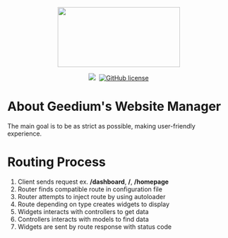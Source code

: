 <p align="center">
  <img width="277" height="136" src="https://raw.githubusercontent.com/Geedium/Docs/master/GWM/logo.png">
  <p align="center">
    <a href="https://www.php.net/"><img src="https://img.shields.io/badge/language-php-%23787cb5"/></a>&nbsp;
    <a href="https://github.com/Geedium/GWM/blob/master/LICENSE.md"><img alt="GitHub license" src="https://img.shields.io/github/license/Geedium/GWM"></a>
</p>

About Geedium's Website Manager
======
The main goal is to be as strict as possible, making user-friendly experience.

Routing Process
======
1. Client sends request ex. **/dashboard**, **/**, **/homepage**
2. Router finds compatible route in configuration file
3. Router attempts to inject route by using autoloader
4. Route depending on type creates widgets to display
5. Widgets interacts with controllers to get data
6. Controllers interacts with models to find data
7. Widgets are sent by route response with status code